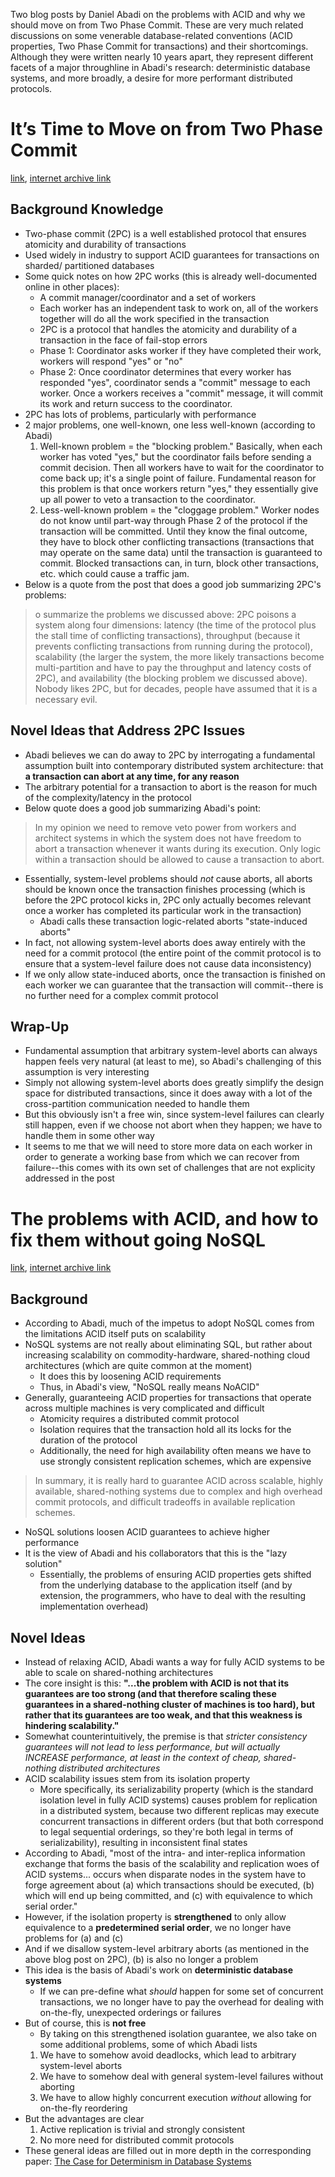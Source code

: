 Two blog posts by Daniel Abadi on the problems with ACID and why we should
move on from Two Phase Commit. These are very much related discussions on some
venerable database-related conventions (ACID properties, Two Phase Commit for
transactions) and their shortcomings. Although they were written nearly 10 years
apart, they represent different facets of a major throughline in Abadi's research:
deterministic database systems, and more broadly, a desire for more performant
distributed protocols. 

# It’s Time to Move on from Two Phase Commit
[link](http://dbmsmusings.blogspot.com/2019/01/its-time-to-move-on-from-two-phase.html),
[internet archive link](https://web.archive.org/web/20220826233144/http://dbmsmusings.blogspot.com/2019/01/its-time-to-move-on-from-two-phase.html)

## Background Knowledge
- Two-phase commit (2PC) is a well established protocol that ensures atomicity
and durability of transactions
- Used widely in industry to support ACID guarantees for transactions on sharded/
partitioned databases
- Some quick notes on how 2PC works (this is already well-documented online in 
other places):
    - A commit manager/coordinator and a set of workers
    - Each worker has an independent task to work on, all of the workers together
will do all the work specified in the transaction
    - 2PC is a protocol that handles the atomicity and durability of a transaction
in the face of fail-stop errors
    - Phase 1: Coordinator asks worker if they have completed their work, workers
will respond "yes" or "no"
    - Phase 2: Once coordinator determines that every worker has responded "yes",
coordinator sends a "commit" message to each worker. Once a workers receives a 
"commit" message, it will commit its work and return success to the coordinator.
- 2PC has lots of problems, particularly with performance
- 2 major problems, one well-known, one less well-known (according to Abadi)
    1. Well-known problem = the "blocking problem." Basically, when each worker
has voted "yes," but the coordinator fails before sending a commit decision. Then
all workers have to wait for the coordinator to come back up; it's a single point
of failure. Fundamental reason for this problem is that once workers return "yes,"
they essentially give up all power to veto a transaction to the coordinator. 
    2. Less-well-known problem = the "cloggage problem." Worker nodes do not know
until part-way through Phase 2 of the protocol if the transaction will be committed.
Until they know the final outcome, they have to block other conflicting transactions
(transactions that may operate on the same data) until the transaction is 
guaranteed to commit. Blocked transactions can, in turn, block other transactions,
etc. which could cause a traffic jam. 
- Below is a quote from the post that does a good job summarizing 2PC's problems:
> o summarize the problems we discussed above: 2PC poisons a system along four 
dimensions: latency (the time of the protocol plus the stall time of conflicting 
transactions), throughput (because it prevents conflicting transactions from 
running during the protocol), scalability (the larger the system, the more 
likely transactions become multi-partition and have to pay the throughput and 
latency costs of 2PC), and availability (the blocking problem we discussed above).  
Nobody likes 2PC, but for decades, people have assumed that it is a necessary evil.

## Novel Ideas that Address 2PC Issues
- Abadi believes we can do away to 2PC by interrogating a fundamental assumption
built into contemporary distributed system architecture: that **a transaction can
abort at any time, for any reason**
- The arbitrary potential for a transaction to abort is the reason for much of
the complexity/latency in the protocol
- Below quote does a good job summarizing Abadi's point:
> In my opinion we need to remove veto power from workers and architect systems 
in which the system does not have freedom to abort a transaction whenever it wants 
during its execution. Only logic within a transaction should be allowed to cause 
a transaction to abort.
- Essentially, system-level problems should *not* cause aborts, all aborts should
be known once the transaction finishes processing (which is before the 2PC
protocol kicks in, 2PC only actually becomes relevant once a worker has completed
its particular work in the transaction)
    - Abadi calls these transaction logic-related aborts "state-induced aborts"
- In fact, not allowing system-level aborts does away entirely with the need
for a commit protocol (the entire point of the commit protocol is to ensure
that a system-level failure does not cause data inconsistency)
- If we only allow state-induced aborts, once the transaction is finished on 
each worker we can guarantee that the transaction will commit--there is no further
need for a complex commit protocol

## Wrap-Up
- Fundamental assumption that arbitrary system-level aborts can always happen
feels very natural (at least to me), so Abadi's challenging of this assumption
is very interesting
- Simply not allowing system-level aborts does greatly simplify the design space
for distributed transactions, since it does away with a lot of the cross-partition
communication needed to handle them
- But this obviously isn't a free win, since system-level failures can clearly
still happen, even if we choose not abort when they happen; we have to handle them 
in some other way
- It seems to me that we will need to store more data on each worker in order to
generate a working base from which we can recover from failure--this comes with
its own set of challenges that are not explicity addressed in the post

# The problems with ACID, and how to fix them without going NoSQL
[link](http://dbmsmusings.blogspot.com/2010/08/problems-with-acid-and-how-to-fix-them.html),
[internet archive link](https://web.archive.org/web/20221206092937/http://dbmsmusings.blogspot.com/2010/08/problems-with-acid-and-how-to-fix-them.html)

## Background
- According to Abadi, much of the impetus to adopt NoSQL comes from the limitations
ACID itself puts on scalability
- NoSQL systems are not really about eliminating SQL, but rather about increasing
scalability on commodity-hardware, shared-nothing cloud architectures (which 
are quite common at the moment)
    - It does this by loosening ACID requirements
    - Thus, in Abadi's view, "NoSQL really means NoACID"
- Generally, guaranteeing ACID properties for transactions that operate across
multiple machines is very complicated and difficult
    - Atomicity requires a distributed commit protocol
    - Isolation requires that the transaction hold all its locks for the duration
of the protocol
    - Additionally, the need for high availability often means we have to use
strongly consistent replication schemes, which are expensive
> In summary, it is really hard to guarantee ACID across scalable, highly 
available, shared-nothing systems due to complex and high overhead commit 
protocols, and difficult tradeoffs in available replication schemes.
- NoSQL solutions loosen ACID guarantees to achieve higher performance
- It is the view of Abadi and his collaborators that this is the "lazy solution"
    - Essentially, the problems of ensuring ACID properties gets shifted from
the underlying database to the application itself (and by extension, the
programmers, who have to deal with the resulting implementation overhead)

## Novel Ideas
- Instead of relaxing ACID, Abadi wants a way for fully ACID systems to be able to 
scale on shared-nothing architectures
- The core insight is this: **"...the problem with ACID is not that its guarantees 
are too strong (and that therefore scaling these guarantees in a shared-nothing 
cluster of machines is too hard), but rather that its guarantees are too weak, 
and that this weakness is hindering scalability."**
- Somewhat counterintuitively, the premise is that *stricter consistency guarantees
will not lead to less performance, but will actually INCREASE performance, at least
in the context of cheap, shared-nothing distributed architectures*
- ACID scalability issues stem from its isolation property
    - More specifically, its serializability property (which is the standard
isolation level in fully ACID systems) causes problem for replication in a 
distributed system, because two different replicas may execute concurrent transactions
in different orders (but that both correspond to legal sequential orderings, so 
they're both legal in terms of serializability), resulting in inconsistent final
states
- According to Abadi, "most of the intra- and inter-replica information exchange 
that forms the basis of the scalability and replication woes of ACID systems...
occurs when disparate nodes in the system have to forge agreement about (a) which 
transactions should be executed, (b) which will end up being committed, and (c) 
with equivalence to which serial order."
- However, if the isolation property is **strengthened** to only allow equivalence
to a **predetermined serial order**, we no longer have problems for (a) and (c)
- And if we disallow system-level arbitrary aborts (as mentioned in the above
blog post on 2PC), (b) is also no longer a problem
- This idea is the basis of Abadi's work on **deterministic database systems**
    - If we can pre-define what *should* happen for some set of concurrent 
transactions, we no longer have to pay the overhead for dealing with on-the-fly,
unexpected orderings or failures
- But of course, this is **not free**
    - By taking on this strengthened isolation guarantee, we also take on some
additional problems, some of which Abadi lists
    1. We have to somehow avoid deadlocks, which lead to arbitrary system-level aborts
    2. We have to somehow deal with general system-level failures without aborting
    3. We have to allow highly concurrent execution *without* allowing for on-the-fly reordering
- But the advantages are clear
    1. Active replication is trivial and strongly consistent
    2. No more need for distributed commit protocols
- These general ideas are filled out in more depth in the corresponding paper:
[The Case for Determinism in Database Systems](http://dslam.cs.umd.edu/determinism-vldb10.pdf)

